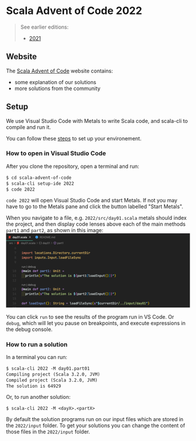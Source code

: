 # Scala Advent of Code 2022

> See earlier editions:
> - [2021](/2021/README.md)

## Website

The [Scala Advent of Code](https://scalacenter.github.io/scala-advent-of-code/) website contains:
- some explanation of our solutions
- more solutions from the community

## Setup

We use Visual Studio Code with Metals to write Scala code, and scala-cli to compile and run it.

You can follow these [steps](https://scalacenter.github.io/scala-advent-of-code/setup) to set up your environement.

### How to open in Visual Studio Code

After you clone the repository, open a terminal and run:
```
$ cd scala-advent-of-code
$ scala-cli setup-ide 2022
$ code 2022
```

`code 2022` will open Visual Studio Code and start Metals. If not you may have to go to the Metals pane and click
the button labelled "Start Metals".

When you navigate to a file, e.g. `2022/src/day01.scala` metals should index the project, and then display code lenses
above each of the main methods `part1` and `part2`, as shown in this image:
![](img/code-lenses.png)

You can click `run` to see the results of the program run in VS Code. Or `debug`,
which will let you pause on breakpoints, and execute expressions in the debug console.

### How to run a solution

In a terminal you can run:
```
$ scala-cli 2022 -M day01.part01
Compiling project (Scala 3.2.0, JVM)
Compiled project (Scala 3.2.0, JVM)
The solution is 64929
```

Or, to run another solution:
```
$ scala-cli 2022 -M <dayX>.<partX>
```

By default the solution programs run on our input files which are stored in the `2022/input` folder.
To get your solutions you can change the content of those files in the `2022/input` folder.
